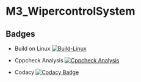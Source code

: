 # M3_WipercontrolSystem

## Badges
* Build on Linux
[![Build-Linux](https://github.com/AVINASH-P-1912/M3_WipercontrolSystem/actions/workflows/Build%20on%20Linux.yml/badge.svg)](https://github.com/AVINASH-P-1912/M3_WipercontrolSystem/actions/workflows/Build%20on%20Linux.yml)


* Cppcheck Analysis 
[![Cppcheck Analysis](https://github.com/AVINASH-P-1912/M3_WipercontrolSystem/actions/workflows/Cppcheck_analysis.yml/badge.svg)](https://github.com/AVINASH-P-1912/M3_WipercontrolSystem/actions/workflows/Cppcheck_analysis.yml)

* Codacy
[![Codacy Badge](https://app.codacy.com/project/badge/Grade/34bba906c2244f83a9e994d78b9a2c47)](https://www.codacy.com/gh/AVINASH-P-1912/M3_WipercontrolSystem/dashboard?utm_source=github.com&amp;utm_medium=referral&amp;utm_content=AVINASH-P-1912/M3_WipercontrolSystem&amp;utm_campaign=Badge_Grade)
